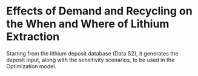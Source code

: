 # Effects of Demand and Recycling on the When and Where of Lithium Extraction

Starting from the lithium deposit database (Data S2), it generates the deposit input, along with the sensitivity scenarios, to be used in the Optimization model.

